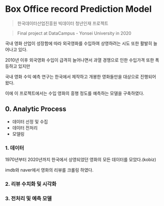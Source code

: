 # Box Office record Prediction Model
> 한국데이터산업진흥원 빅데이터 청년인재 프로젝트

> Final project at DataCampus - Yonsei University in 2020

국내 영화 산업이 성장함에 따라 외국영화를 수입하여 상영하려는 시도 또한 활발히 늘어나고 있다.

2010년 이후 외국영화 수입이 급격히 늘어나면서 과열 경쟁으로 인한 수입가격 또한 폭등하고 있지만

국내 영화 수익 예측 연구는 한국에서 제작하고 개봉한 영화들만을 대상으로 진행되어 왔다.

이에 이 프로젝트에서는 수입 영화의 흥행 정도를 예측하는 모델을 구축하였다.


## 0. Analytic Process

- 데이터 선정 및 수집
- 데이터 전처리
- 모델링



### 1. 데이터

1970년부터 2020년까지 한국에서 상영되었던 영화의 모든 데이터를 모았다.(kobiz)

imdb와 naver에서 영화의 리뷰를 크롤링 하였다.



### 2. 리뷰 수치화 및 시각화





### 3. 전처리 및 예측 모델






